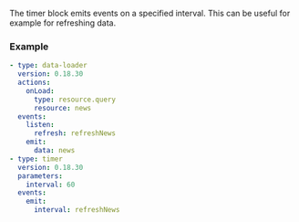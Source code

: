 The timer block emits events on a specified interval. This can be useful for example for refreshing
data.

### Example

```yaml
- type: data-loader
  version: 0.18.30
  actions:
    onLoad:
      type: resource.query
      resource: news
  events:
    listen:
      refresh: refreshNews
    emit:
      data: news
- type: timer
  version: 0.18.30
  parameters:
    interval: 60
  events:
    emit:
      interval: refreshNews
```
